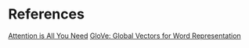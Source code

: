 # References

[Attention is All You Need](https://arxiv.org/abs/1706.03762)
[GloVe: Global Vectors for Word Representation](https://nlp.stanford.edu/pubs/glove.pdf)
